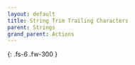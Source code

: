 ```yaml
---
layout: default
title: String Trim Trailing Characters
parent: Strings
grand_parent: Actions
---
```

{: .fs-6 .fw-300 }
